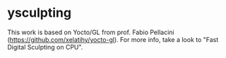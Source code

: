 # ysculpting
This work is based on Yocto/GL from prof. Fabio Pellacini (https://github.com/xelatihy/yocto-gl). For more info, take a look to "Fast Digital Sculpting on CPU".
